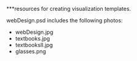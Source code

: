 ***resources for creating visualization templates.

webDesign.psd includes the following photos:
- webDesign.jpg
- textbooks.jpg
- textbooksII.jpg
- glasses.png
